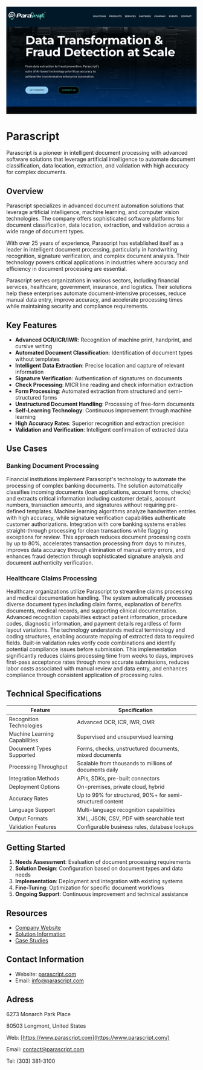 ![Parascript](assets\parascript.png)

# Parascript

Parascript is a pioneer in intelligent document processing with advanced software solutions that leverage artificial intelligence to automate document classification, data location, extraction, and validation with high accuracy for complex documents.

## Overview

Parascript specializes in advanced document automation solutions that leverage artificial intelligence, machine learning, and computer vision technologies. The company offers sophisticated software platforms for document classification, data location, extraction, and validation across a wide range of document types.

With over 25 years of experience, Parascript has established itself as a leader in intelligent document processing, particularly in handwriting recognition, signature verification, and complex document analysis. Their technology powers critical applications in industries where accuracy and efficiency in document processing are essential.

Parascript serves organizations in various sectors, including financial services, healthcare, government, insurance, and logistics. Their solutions help these enterprises automate document-intensive processes, reduce manual data entry, improve accuracy, and accelerate processing times while maintaining security and compliance requirements.

## Key Features

- **Advanced OCR/ICR/IWR**: Recognition of machine print, handprint, and cursive writing
- **Automated Document Classification**: Identification of document types without templates
- **Intelligent Data Extraction**: Precise location and capture of relevant information
- **Signature Verification**: Authentication of signatures on documents
- **Check Processing**: MICR line reading and check information extraction
- **Form Processing**: Automated extraction from structured and semi-structured forms
- **Unstructured Document Handling**: Processing of free-form documents
- **Self-Learning Technology**: Continuous improvement through machine learning
- **High Accuracy Rates**: Superior recognition and extraction precision
- **Validation and Verification**: Intelligent confirmation of extracted data

## Use Cases

### Banking Document Processing

Financial institutions implement Parascript's technology to automate the processing of complex banking documents. The solution automatically classifies incoming documents (loan applications, account forms, checks) and extracts critical information including customer details, account numbers, transaction amounts, and signatures without requiring pre-defined templates. Machine learning algorithms analyze handwritten entries with high accuracy, while signature verification capabilities authenticate customer authorizations. Integration with core banking systems enables straight-through processing for clean transactions while flagging exceptions for review. This approach reduces document processing costs by up to 80%, accelerates transaction processing from days to minutes, improves data accuracy through elimination of manual entry errors, and enhances fraud detection through sophisticated signature analysis and document authenticity verification.

### Healthcare Claims Processing

Healthcare organizations utilize Parascript to streamline claims processing and medical documentation handling. The system automatically processes diverse document types including claim forms, explanation of benefits documents, medical records, and supporting clinical documentation. Advanced recognition capabilities extract patient information, procedure codes, diagnostic information, and payment details regardless of form layout variations. The technology understands medical terminology and coding structures, enabling accurate mapping of extracted data to required fields. Built-in validation rules verify code combinations and identify potential compliance issues before submission. This implementation significantly reduces claims processing time from weeks to days, improves first-pass acceptance rates through more accurate submissions, reduces labor costs associated with manual review and data entry, and enhances compliance through consistent application of processing rules.

## Technical Specifications

| Feature | Specification |
|---------|---------------|
| Recognition Technologies | Advanced OCR, ICR, IWR, OMR |
| Machine Learning Capabilities | Supervised and unsupervised learning |
| Document Types Supported | Forms, checks, unstructured documents, mixed documents |
| Processing Throughput | Scalable from thousands to millions of documents daily |
| Integration Methods | APIs, SDKs, pre-built connectors |
| Deployment Options | On-premises, private cloud, hybrid |
| Accuracy Rates | Up to 99% for structured, 90%+ for semi-structured content |
| Language Support | Multi-language recognition capabilities |
| Output Formats | XML, JSON, CSV, PDF with searchable text |
| Validation Features | Configurable business rules, database lookups |

## Getting Started

1. **Needs Assessment**: Evaluation of document processing requirements
2. **Solution Design**: Configuration based on document types and data needs
3. **Implementation**: Deployment and integration with existing systems
4. **Fine-Tuning**: Optimization for specific document workflows
5. **Ongoing Support**: Continuous improvement and technical assistance

## Resources

- [Company Website](https://www.parascript.com/)
- [Solution Information](https://www.parascript.com/formxtra-ai/)
- [Case Studies](https://www.parascript.com/resources/case-studies/)

## Contact Information

- Website: [parascript.com](https://www.parascript.com/)
- Email: info@parascript.com

## Adress

6273 Monarch Park Place

80503 Longmont, United States

Web: [https://www.parascript.com](https://www.parascript.com/)

Email: contact@parascript.com

Tel: (303) 381-3100

